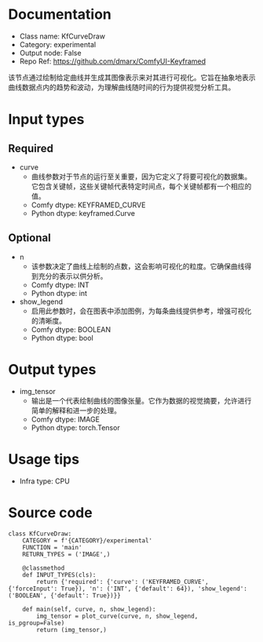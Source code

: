 # Documentation
- Class name: KfCurveDraw
- Category: experimental
- Output node: False
- Repo Ref: https://github.com/dmarx/ComfyUI-Keyframed

该节点通过绘制给定曲线并生成其图像表示来对其进行可视化。它旨在抽象地表示曲线数据点内的趋势和波动，为理解曲线随时间的行为提供视觉分析工具。

# Input types
## Required
- curve
    - 曲线参数对于节点的运行至关重要，因为它定义了将要可视化的数据集。它包含关键帧，这些关键帧代表特定时间点，每个关键帧都有一个相应的值。
    - Comfy dtype: KEYFRAMED_CURVE
    - Python dtype: keyframed.Curve
## Optional
- n
    - 该参数决定了曲线上绘制的点数，这会影响可视化的粒度。它确保曲线得到充分的表示以供分析。
    - Comfy dtype: INT
    - Python dtype: int
- show_legend
    - 启用此参数时，会在图表中添加图例，为每条曲线提供参考，增强可视化的清晰度。
    - Comfy dtype: BOOLEAN
    - Python dtype: bool

# Output types
- img_tensor
    - 输出是一个代表绘制曲线的图像张量。它作为数据的视觉摘要，允许进行简单的解释和进一步的处理。
    - Comfy dtype: IMAGE
    - Python dtype: torch.Tensor

# Usage tips
- Infra type: CPU

# Source code
```
class KfCurveDraw:
    CATEGORY = f'{CATEGORY}/experimental'
    FUNCTION = 'main'
    RETURN_TYPES = ('IMAGE',)

    @classmethod
    def INPUT_TYPES(cls):
        return {'required': {'curve': ('KEYFRAMED_CURVE', {'forceInput': True}), 'n': ('INT', {'default': 64}), 'show_legend': ('BOOLEAN', {'default': True})}}

    def main(self, curve, n, show_legend):
        img_tensor = plot_curve(curve, n, show_legend, is_pgroup=False)
        return (img_tensor,)
```